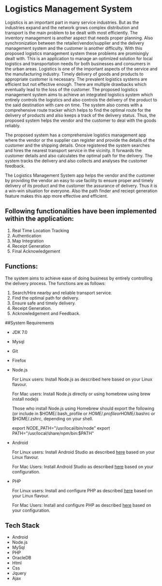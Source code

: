 # Logistics Management System

Logistics is an important part in many service industries. But as the industries expand and the network grows complex distribution and transport is the main problem to be dealt with most efficiently. The inventory management is another aspect that needs proper planning. Also synchronization between the retailer/vendor/supplier and the delivery management system and the customer is another difficulty. With this proposed logistics management system these problems are promisingly dealt with. This is  an application to manage an optimized solution for local logistics and transportation needs for both businesses and consumers in the urban areas. Logistics is one of the important aspects of the service and the manufacturing industry. Timely delivery of goods and products to appropriate customer is
necessary. The prevalent logistics systems are efficient but not effective enough. There are multiple drawbacks which eventually lead to the loss of the customer. The proposed logistics management system aims to achieve an integrated logistics system which entirely controls the logistics and also controls the delivery of the product to the said destination with care on time. The system also comes with a comprehensive route tracker which helps to find the optimal route for the delivery of products and also keeps a track of the delivery status. Thus, the proposed system helps the vendor and the customer to deal with the goods reliably.

The proposed system has a comprehensive logistics management app where the vendor or the supplier can register and provide the details of the customer and the shipping details. Once registered the system searches and hires the nearest transport service in the vicinity. It forwards the customer details and also calculates the optimal path for the delivery. The system tracks the delivery and also collects and analyses the customer feedback.

The Logistics Management System app helps the vendor and the customer by providing the vendor an easy to use facility to ensure proper and timely delivery of its product and the customer the assurance of delivery. Thus it is a win-win situation for everyone. Also the path finder and reciept generation feature makes this app more effective and efficient.

## Following functionalities have been implemented within the application:

1. Real Time Location Tracking
2. Authentication
3. Map Integration
4. Receipt Generation
5. Final Acknowledgement

## Functions: 

The system aims to achieve ease of doing business by entirely controlling the delivery process. The functions are as follows:

1. Search/Hire nearby and reliable transport service.
2. Find the optimal path for delivery.
3. Ensure safe and timely delivery.
4. Receipt Generation.
5. Acknowledgement and Feedback.

##System Requirements

- JDK 7.0
- Mysql
- Git
- Firefox
- Node.js
  
  For Linux users: Install Node.js as described here based on your Linux flavour.
            
  For Mac users: Install Node.js directly or using homebrew using brew install nodejs

  Those who install Node.js using Homebrew should export the following (or include in $HOME/.bash_profile or $HOME/.profile or$HOME/.bashrc or $HOME/.zshrc, depending on your shell.

  export NODE_PATH="/usr/local/bin/node"
  export PATH="/usr/local/share/npm/bin:$PATH"
    
- Android
  
  For Linux users: Install Android Studio as described [here](https://developer.android.com/studio/index.html) based on your Linux flavour.
            
  For Mac Users: Install Android Studio as described [here](https://developer.android.com/studio/index.html) based on your configuration.

- PHP
  
  For Linux users: Install and configure PHP as described [here](http://www.tutorialspoint.com/php/php_installation_linux.htm) based on your Linux flavour.
            
  For Mac Users: Install and configure PHP as described [here](http://jason.pureconcepts.net/2015/10/install-apache-php-mysql-mac-os-x-el-capitan/) based on your configuration.

## Tech Stack

- Android
- Node.js
- MySql
- PHP
- OracleDB
- Html
- Css
- Jquery
- Ajax
    






